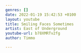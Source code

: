 ```yaml
---
genres: []
date: 2022-01-19 15:42:53 +0100
layout: youtube
title: Smiling Faces Sometimes
artist: East of Underground
youtube-url: b78XMRTv2fg
author: Timmo

---
```

